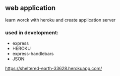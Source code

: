 ## **web application**

learn worck with heroku and create application server

### used in development:

- express
- HEROKU
- express-handlebars
- JSON

https://sheltered-earth-33628.herokuapp.com/
